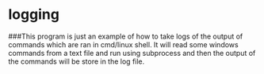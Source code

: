 # logging

###This program is just an example of how to take logs of the output of commands which are ran in cmd/linux shell. It will read some windows commands from a text file and run using subprocess and then the output of the commands will be store in the log file.
